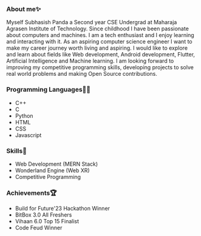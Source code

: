 ### About me✨
Myself Subhasish Panda a Second year CSE Undergrad at Maharaja Agrasen Institute of Technology. Since childhood I have been passionate about computers and machines. I am a tech enthusiast and I enjoy learning and interacting with it. As an aspiring computer science engineer I want to make my career journey worth living and aspiring.
I would like to explore and learn about fields like Web development, Android development, Flutter, Artificial Intelligence and Machine learning. I am looking forward to improving my competitive programming skills, developing projects to solve real world problems and making Open Source contributions.

### Programming Languages👨‍💻
- C++
- C
- Python
- HTML
- CSS
- Javascript

### Skills🥷
- Web Development (MERN Stack)
- Wonderland Engine (Web XR)
- Competitive Programming

### Achievements🏆
- Build for Future'23 Hackathon Winner
- BitBox 3.0 All Freshers
- Vihaan 6.0 Top 15 Finalist
- Code Feud Winner
  
